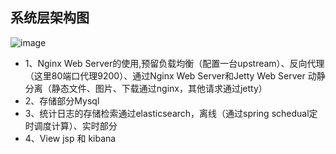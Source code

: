 系统层架构图
---------------
![image](https://cloud.githubusercontent.com/assets/4953205/8428888/1cb3ece2-1f55-11e5-8e2c-4004bd711965.png)

- 1、Nginx Web Server的使用,预留负载均衡（配置一台upstream）、反向代理（这里80端口代理9200）、通过Nginx Web Server和Jetty Web Server 动静分离（静态文件、图片、下载通过nginx，其他请求通过jetty）
- 2、存储部分Mysql
- 3、统计日志的存储检索通过elasticsearch，离线（通过spring schedual定时调度计算）、实时部分
- 4、View jsp 和 kibana